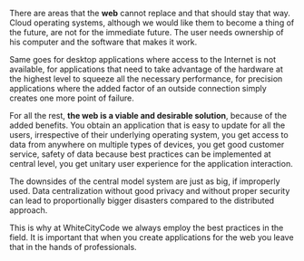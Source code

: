 There are areas that the **web** cannot replace and that should stay that way. Cloud operating systems, although we would like them to become a thing of the future, are not for the immediate future. The user needs ownership of his computer and the software that makes it work.

Same goes for desktop applications where access to the Internet is not available, for applications that need to take advantage of the hardware at the highest level to squeeze all the necessary performance, for precision applications where the added factor of an outside connection simply creates one more point of failure.

For all the rest, **the web is a viable and desirable solution**, because of the added benefits. You obtain an application that is easy to update for all the users, irrespective of their underlying operating system, you get access to data from anywhere on multiple types of devices, you get good customer service, safety of data because best practices can be implemented at central level, you get unitary user experience for the application interaction. 

The downsides of the central model system are just as big, if improperly used. Data centralization without good privacy and without proper security can lead to proportionally bigger disasters compared to the distributed approach. 

This is why at WhiteCityCode we always employ the best practices in the field. It is important that when you create applications for the web you leave that in the hands of professionals.
